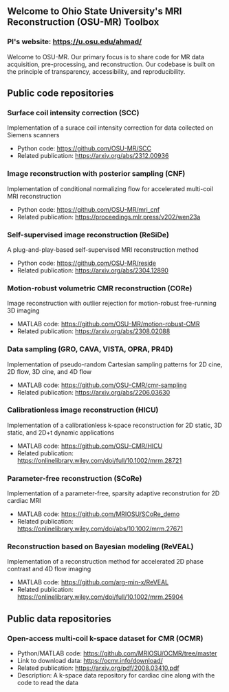 ## Welcome to Ohio State University's MRI Reconstruction (OSU-MR) Toolbox
### PI's website: https://u.osu.edu/ahmad/

Welcome to OSU-MR. Our primary focus is to share code for MR data acquisition, pre-processing, and reconstruction. Our codebase is built on the principle of transparency, accessibility, and reproducibility.

## Public code repositories
### Surface coil intensity correction (SCC)
Implementation of a surace coil intensity correction for data collected on Siemens scanners
* Python code: https://github.com/OSU-MR/SCC
* Related publication: https://arxiv.org/abs/2312.00936

### Image reconstruction with posterior sampling (CNF)
Implementation of conditional normalizing flow for accelerated multi-coil MRI reconstruction
* Python code: https://github.com/OSU-MR/mri_cnf
* Related publication: https://proceedings.mlr.press/v202/wen23a

### Self-supervised image reconstruction (ReSiDe)
A plug-and-play-based self-supervised MRI reconstruction method
* Python code: https://github.com/OSU-MR/reside
* Related publication: https://arxiv.org/abs/2304.12890

### Motion-robust volumetric CMR reconstruction (CORe)
Image reconstruction with outlier rejection for motion-robust free-running 3D imaging
* MATLAB code: https://github.com/OSU-MR/motion-robust-CMR
* Related publication: https://arxiv.org/abs/2308.02088

### Data sampling (GRO, CAVA, VISTA, OPRA, PR4D)
Implementation of pseudo-random Cartesian sampling patterns for 2D cine, 2D flow, 3D cine, and 4D flow
* MATLAB code: https://github.com/OSU-CMR/cmr-sampling
* Related publication: https://arxiv.org/abs/2206.03630

### Calibrationless image reconstruction (HICU)
Implementation of a calibrationless k-space reconstruction for 2D static, 3D static, and 2D+t dynamic applications
* MATLAB code: https://github.com/OSU-CMR/HICU
* Related publication: https://onlinelibrary.wiley.com/doi/full/10.1002/mrm.28721

### Parameter-free reconstruction (SCoRe)
Implementation of a parameter-free, sparsity adaptive reconstrution for 2D cardiac MRI
* MATLAB code: https://github.com/MRIOSU/SCoRe_demo
* Related publication: https://onlinelibrary.wiley.com/doi/abs/10.1002/mrm.27671

### Reconstruction based on Bayesian modeling (ReVEAL)
Implementation of a reconstruction method for accelerated 2D phase contrast and 4D flow imaging
* MATLAB code: https://github.com/arg-min-x/ReVEAL
* Related publication: https://onlinelibrary.wiley.com/doi/full/10.1002/mrm.25904
  
## Public data repositories
### Open-access multi-coil k-space dataset for CMR (OCMR)
* Python/MATLAB code: https://github.com/MRIOSU/OCMR/tree/master
* Link to download data: https://ocmr.info/download/
* Related publication: https://arxiv.org/pdf/2008.03410.pdf
* Description: A k-space data repository for cardiac cine along with the code to read the data 
